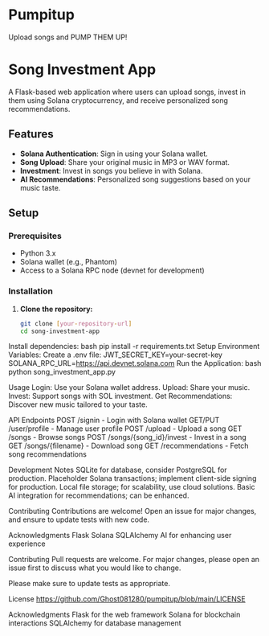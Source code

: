 # Pumpitup
Upload songs and PUMP THEM UP! 

# Song Investment App

A Flask-based web application where users can upload songs, invest in them using Solana cryptocurrency, and receive personalized song recommendations.

## Features

- **Solana Authentication**: Sign in using your Solana wallet.
- **Song Upload**: Share your original music in MP3 or WAV format.
- **Investment**: Invest in songs you believe in with Solana.
- **AI Recommendations**: Personalized song suggestions based on your music taste.

## Setup

### Prerequisites

- Python 3.x
- Solana wallet (e.g., Phantom)
- Access to a Solana RPC node (devnet for development)

### Installation

1. **Clone the repository:**
   ```bash
   git clone [your-repository-url]
   cd song-investment-app

Install dependencies:
bash
pip install -r requirements.txt
Setup Environment Variables:
Create a .env file:
JWT_SECRET_KEY=your-secret-key
SOLANA_RPC_URL=https://api.devnet.solana.com
Run the Application:
bash
python song_investment_app.py

Usage
Login: Use your Solana wallet address.
Upload: Share your music.
Invest: Support songs with SOL investment.
Get Recommendations: Discover new music tailored to your taste.

API Endpoints
POST /signin - Login with Solana wallet
GET/PUT /user/profile - Manage user profile
POST /upload - Upload a song
GET /songs - Browse songs
POST /songs/{song_id}/invest - Invest in a song
GET /songs/{filename} - Download song
GET /recommendations - Fetch song recommendations

Development Notes
SQLite for database, consider PostgreSQL for production.
Placeholder Solana transactions; implement client-side signing for production.
Local file storage; for scalability, use cloud solutions.
Basic AI integration for recommendations; can be enhanced.

Contributing
Contributions are welcome! Open an issue for major changes, and ensure to update tests with new code.

Acknowledgments
Flask
Solana
SQLAlchemy
AI for enhancing user experience

Contributing
Pull requests are welcome. For major changes, please open an issue first to discuss what you would like to change.

Please make sure to update tests as appropriate.

License https://github.com/Ghost081280/pumpitup/blob/main/LICENSE

Acknowledgments
Flask for the web framework
Solana for blockchain interactions
SQLAlchemy for database management

